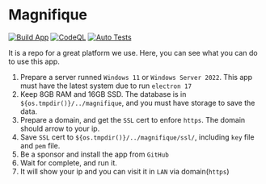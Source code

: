 # Magnifique

[![Build App](https://github.com/7086cmd/magnifique/actions/workflows/auto-build.yml/badge.svg?branch=main)](https://github.com/7086cmd/magnifique/actions/workflows/auto-build.yml)
[![CodeQL](https://github.com/7086cmd/magnifique/actions/workflows/codeql-analysis.yml/badge.svg)](https://github.com/7086cmd/magnifique/actions/workflows/codeql-analysis.yml)
[![Auto Tests](https://github.com/7086cmd/magnifique/actions/workflows/auto-unit-test.yml/badge.svg)](https://github.com/7086cmd/magnifique/actions/workflows/auto-unit-test.yml)

It is a repo for a great platform we use. Here, you can see what you can do to use this app.

1. Prepare a server runned `Windows 11` or `Windows Server 2022`. This app must have the latest system due to run `electron 17`
2. Keep 8GB RAM and 16GB SSD. The database is in `${os.tmpdir()}/../magnifique`, and you must have storage to save the data.
3. Prepare a domain, and get the `SSL` cert to enfore `https`. The domain should arrow to your ip.
4. Save `SSL` cert to `${os.tmpdir()}/../magnifique/ssl/`, including `key` file and `pem` file.
5. Be a sponsor and install the app from `GitHub`
6. Wait for complete, and run it.
7. It will show your ip and you can visit it in `LAN` via domain(`https`)
